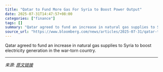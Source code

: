 ```yaml
---
title: "Qatar to Fund More Gas For Syria to Boost Power Output"
date: 2025-07-31T14:47:57+08:00
categories: ["finance"]
tags: []
summary: "Qatar agreed to fund an increase in natural gas supplies to Syria to boost electricity generation in the war-torn country."
source_url: "https://www.bloomberg.com/news/articles/2025-07-31/qatar-to-pay-for-syria-to-get-more-piped-gas-from-azerbaijan"
---
```


Qatar agreed to fund an increase in natural gas supplies to Syria to boost electricity generation in the war-torn country.

---

*来源: [原文链接](https://www.bloomberg.com/news/articles/2025-07-31/qatar-to-pay-for-syria-to-get-more-piped-gas-from-azerbaijan)*
